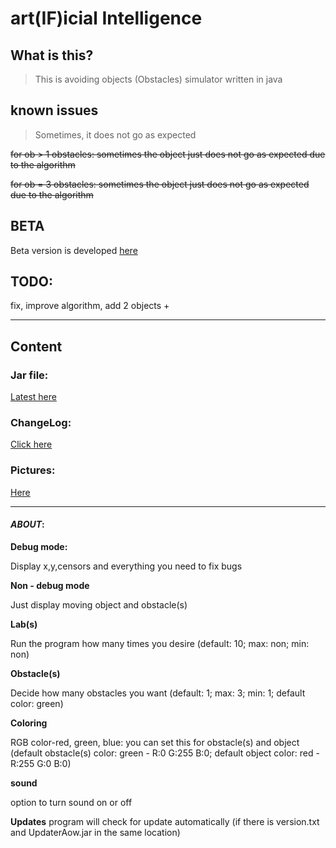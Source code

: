 # art(IF)icial Intelligence

## What is this? 

> This is avoiding objects (Obstacles) simulator written in java

## known issues

>Sometimes, it does not go as expected

~~for ob > 1 obstacles: sometimes the object just does not go as expected due to the algorithm~~

~~for ob = 3 obstacles: sometimes the object just does not go as expected due to the algorithm~~

## BETA

Beta version is developed [here](https://bitbucket.org/bobdinh139/art-if-icial-intelligence/src/master/)

## TODO: 

fix, improve algorithm, add 2 objects + 

_________________________________________

## Content

### Jar file:

[Latest here](/JarFile/AOW3.jar)

### ChangeLog:

[Click here](/JarFile/ChangeLog.md)

### Pictures:

[Here](Pic/Pic.md)

______________________________________________________________

#### _ABOUT_:

**Debug mode:**

Display x,y,censors and everything you need to fix bugs

**Non - debug mode**

Just display moving object and obstacle(s)

**Lab(s)**

Run the program how many times you desire (default: 10; max: non; min: non)

**Obstacle(s)**

Decide how many obstacles you want (default: 1; max: 3; min: 1; default color: green)

**Coloring**

RGB color-red, green, blue: you can set this for obstacle(s) and object (default obstacle(s) color: green - R:0 G:255 B:0; default object color: red -R:255  G:0  B:0)

**sound** 

option to turn sound on or off

**Updates**
program will check for update automatically (if there is version.txt and UpdaterAow.jar in the same location)
